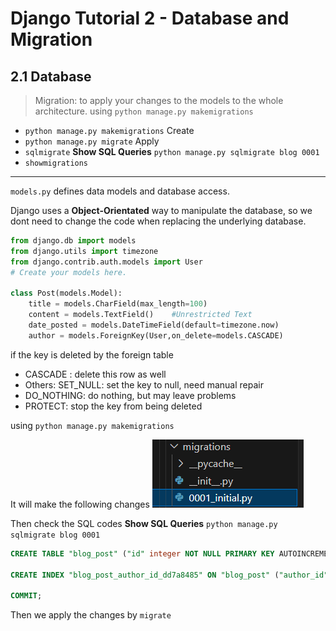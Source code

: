 # Django Tutorial 2 - Database and Migration

## 2.1 Database

> Migration: to apply your changes to the models to the whole architecture.
using `python manage.py makemigrations`
- `python manage.py makemigrations` Create
- `python manage.py migrate` Apply
- `sqlmigrate` **Show SQL Queries** `python manage.py sqlmigrate blog 0001`
- `showmigrations`

------


`models.py` defines data models and database access.

Django uses a **Object-Orientated** way to manipulate the database, so we dont need to change the code when replacing the underlying database.

```python
from django.db import models
from django.utils import timezone
from django.contrib.auth.models import User
# Create your models here.

class Post(models.Model):
    title = models.CharField(max_length=100)
    content = models.TextField()    #Unrestricted Text
    date_posted = models.DateTimeField(default=timezone.now)
    author = models.ForeignKey(User,on_delete=models.CASCADE) 
```
if the key is deleted by the foreign table
- CASCADE : delete this row as well
- Others: SET_NULL: set the key to null, need manual repair
- DO_NOTHING: do nothing, but may leave problems
- PROTECT: stop the key from being deleted


using `python manage.py makemigrations`

It will make the following changes
![](img/image-3.png)

Then check the SQL codes **Show SQL Queries** `python manage.py sqlmigrate blog 0001`

```SQL
CREATE TABLE "blog_post" ("id" integer NOT NULL PRIMARY KEY AUTOINCREMENT, "title" varchar(100) NOT NULL, "content" text NOT NULL, "date_posted" datetime NOT NULL, "author_id" integer NOT NULL REFERENCES "auth_user" ("id") DEFERRABLE INITIALLY DEFERRED);

CREATE INDEX "blog_post_author_id_dd7a8485" ON "blog_post" ("author_id");

COMMIT;
```

Then we apply the changes by `migrate`